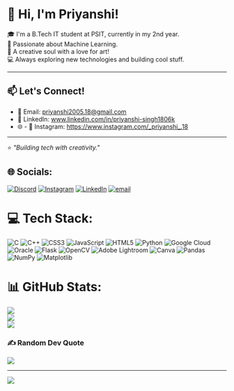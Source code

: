 # 👋 Hi, I'm Priyanshi!

🎓 I'm a B.Tech IT student at PSIT, currently in my 2nd year.  
🧠 Passionate about Machine Learning.  
🎨 A creative soul with a love for art!  
💻 Always exploring new technologies and building cool stuff.

---

## 📫 Let's Connect!

- 📧 Email: priyanshi2005.18@gmail.com  
- 🔗 LinkedIn: www.linkedin.com/in/priyanshi-singh1806k  
- 🌐 - 📸 Instagram: https://www.instagram.com/_priyanshi_.18 

---

⭐ _"Building tech with creativity."_

## 🌐 Socials:
[![Discord](https://img.shields.io/badge/Discord-%237289DA.svg?logo=discord&logoColor=white)](https://discord.gg/priyanshihere) [![Instagram](https://img.shields.io/badge/Instagram-%23E4405F.svg?logo=Instagram&logoColor=white)](https://instagram.com/_priyanshi_.18) [![LinkedIn](https://img.shields.io/badge/LinkedIn-%230077B5.svg?logo=linkedin&logoColor=white)](https://linkedin.com/in/https://www.linkedin.com/in/priyanshi-singh1806k/) [![email](https://img.shields.io/badge/Email-D14836?logo=gmail&logoColor=white)](mailto:priyanshi2005.18@gmail.com) 

# 💻 Tech Stack:
![C](https://img.shields.io/badge/c-%2300599C.svg?style=for-the-badge&logo=c&logoColor=white) ![C++](https://img.shields.io/badge/c++-%2300599C.svg?style=for-the-badge&logo=c%2B%2B&logoColor=white) ![CSS3](https://img.shields.io/badge/css3-%231572B6.svg?style=for-the-badge&logo=css3&logoColor=white) ![JavaScript](https://img.shields.io/badge/javascript-%23323330.svg?style=for-the-badge&logo=javascript&logoColor=%23F7DF1E) ![HTML5](https://img.shields.io/badge/html5-%23E34F26.svg?style=for-the-badge&logo=html5&logoColor=white) ![Python](https://img.shields.io/badge/python-3670A0?style=for-the-badge&logo=python&logoColor=ffdd54) ![Google Cloud](https://img.shields.io/badge/GoogleCloud-%234285F4.svg?style=for-the-badge&logo=google-cloud&logoColor=white) ![Oracle](https://img.shields.io/badge/Oracle-F80000?style=for-the-badge&logo=oracle&logoColor=white) ![Flask](https://img.shields.io/badge/flask-%23000.svg?style=for-the-badge&logo=flask&logoColor=white) ![OpenCV](https://img.shields.io/badge/opencv-%23white.svg?style=for-the-badge&logo=opencv&logoColor=white) ![Adobe Lightroom](https://img.shields.io/badge/Adobe%20Lightroom-31A8FF.svg?style=for-the-badge&logo=Adobe%20Lightroom&logoColor=white) ![Canva](https://img.shields.io/badge/Canva-%2300C4CC.svg?style=for-the-badge&logo=Canva&logoColor=white) ![Pandas](https://img.shields.io/badge/pandas-%23150458.svg?style=for-the-badge&logo=pandas&logoColor=white) ![NumPy](https://img.shields.io/badge/numpy-%23013243.svg?style=for-the-badge&logo=numpy&logoColor=white) ![Matplotlib](https://img.shields.io/badge/Matplotlib-%23ffffff.svg?style=for-the-badge&logo=Matplotlib&logoColor=black)
# 📊 GitHub Stats:
![](https://github-readme-stats.vercel.app/api?username=priyanshi-here&theme=omni&hide_border=false&include_all_commits=false&count_private=false)<br/>
![](https://nirzak-streak-stats.vercel.app/?user=priyanshi-here&theme=omni&hide_border=false)<br/>
![](https://github-readme-stats.vercel.app/api/top-langs/?username=priyanshi-here&theme=omni&hide_border=false&include_all_commits=false&count_private=false&layout=compact)

### ✍️ Random Dev Quote
![](https://quotes-github-readme.vercel.app/api?type=horizontal&theme=radical)

---
[![](https://visitcount.itsvg.in/api?id=priyanshi-here&icon=0&color=0)](https://visitcount.itsvg.in)

<!-- Proudly created with GPRM ( https://gprm.itsvg.in ) -->
